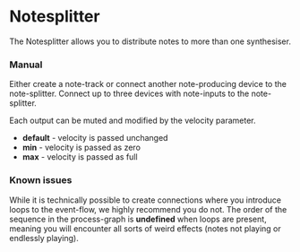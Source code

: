 # Notesplitter

The Notesplitter allows you to distribute notes to more than one
synthesiser.

### Manual

Either create a note-track or connect another note-producing device to
the note-splitter. Connect up to three devices with note-inputs to the
note-splitter.

Each output can be muted and modified by the velocity parameter.

  - **default** - velocity is passed unchanged
  - **min** - velocity is passed as zero
  - **max** - velocity is passed as full

### Known issues

While it is technically possible to create connections where you
introduce loops to the event-flow, we highly recommend you do not. The
order of the sequence in the process-graph is **undefined** when loops
are present, meaning you will encounter all sorts of weird effects
(notes not playing or endlessly playing).
